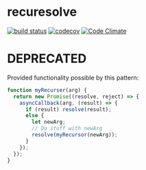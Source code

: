 # recuresolve

[![build status](https://api.travis-ci.org/ecman/recuresolve.png)](https://travis-ci.org/ecman/recuresolve) [![codecov](https://codecov.io/gh/ecman/recuresolve/branch/master/graph/badge.svg)](https://codecov.io/gh/ecman/recuresolve) [![Code Climate](https://codeclimate.com/github/ecman/recuresolve/badges/gpa.svg)](https://codeclimate.com/github/ecman/recuresolve)

# DEPRECATED 

Provided functionality possible by this pattern:

```js
function myRecurser(arg) {
  return new Promise((resolve, reject) => {
    asyncCallback(arg, (result) => {
      if (result) resolve(result);
      else {
        let newArg;
        // Do stuff with newArg
        resolve(myRecursor(newArg));
      }
    });
  });
}
```
